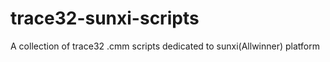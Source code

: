 # trace32-sunxi-scripts
A collection of trace32 .cmm scripts dedicated to sunxi(Allwinner) platform
